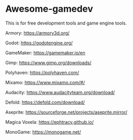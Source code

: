 # Awesome-gamedev
This is for free development tools and game engine tools.
 
Armory: https://armory3d.org/

Godot: https://godotengine.org/

GameMaker: https://gamemaker.io/en

Gimp: https://www.gimp.org/downloads/

Polyhaven: https://polyhaven.com/

Mixamo: https://www.mixamo.com/#/

Audacity: https://www.audacityteam.org/download/

Defold: https://defold.com/download/

Aseprite: https://sourceforge.net/projects/aseprite.mirror/

Magica Voxela: https://ephtracy.github.io/

MonoGame: https://monogame.net/
